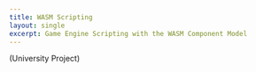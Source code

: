 ```yaml
---
title: WASM Scripting
layout: single
excerpt: Game Engine Scripting with the WASM Component Model
---
```


(University Project)